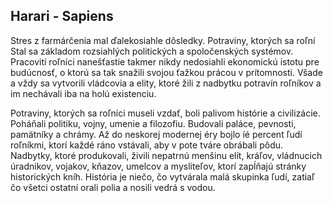 ## Harari - Sapiens

Stres z farmárčenia mal ďalekosiahle dôsledky.
Potraviny, ktorých sa roľní
Stal sa základom rozsiahlých politických a spoločenských systémov.
Pracovití roľníci nanešťastie takmer nikdy nedosiahli ekonomickú istotu pre budúcnosť, o ktorú sa tak snažili svojou ťažkou prácou v prítomnosti.
Všade a vždy sa vytvorili vládcovia a elity, ktoré žili z nadbytku potravín roľníkov a im nechávali iba na holú existenciu.

Potraviny, ktorých sa roľníci museli vzdať, boli palivom histórie a civilizácie.
Poháňali politiku, vojny, umenie a filozofiu.
Budovali paláce, pevnosti, pamätníky a chrámy.
Až do neskorej modernej éry bojlo íé percent ľudí roľníkmi, ktorí každé ráno vstávali, aby v pote tváre obrábali pôdu.
Nadbytky, ktoré produkovali, živili nepatrnú menšinu elít, kráľov, vládnucich úradnikov, vojakov, kňazov, umelcov a mysliteľov, ktorí zapĺňajú stránky historických kníh.
História je niečo, čo vytvárala malá skupinka ľudí, zatiaľ čo všetci ostatní orali polia a nosili vedrá s vodou.
